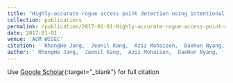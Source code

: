 ```yaml
---
title: "Highly-accurate rogue access point detection using intentional channel interference: poster"
collection: publications
permalink: /publication/2017-01-01-Highly-accurate-rogue-access-point-detection-using-intentional-channel-interference-poster
date: 2017-01-01
venue: 'ACM WISEC'
citation: ' RhongHo Jang,  Jeonil Kang,  Aziz Mohaisen,  DaeHun Nyang, &quot;Highly-accurate rogue access point detection using intentional channel interference: poster.&quot; ACM WISEC, 2017.'
author: ' RhongHo Jang,  Jeonil Kang,  Aziz Mohaisen,  DaeHun Nyang, '
---
```

Use [Google Scholar](https://scholar.google.com/scholar?q=Highly+accurate+rogue+access+point+detection+using+intentional+channel+interference:+poster){:target="_blank"} for full citation